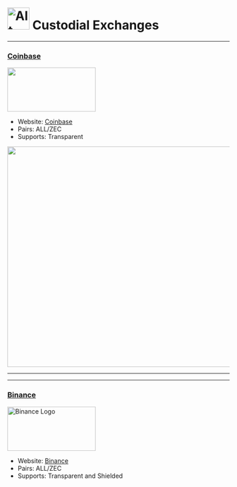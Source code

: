 # <img src="https://i.ibb.co/bmS65xV/image-2024-02-03-173258092.png" alt="Alt Text" width="50"/>   Custodial Exchanges

---

### [Coinbase](https://coinbase.com)

<a href="https://coinbase.com">
    <img src="https://i.ibb.co/XWkqhdY/coinbase.png" alt="" width="200" height="100"/>
</a>


- Website: [Coinbase](https://coinbase.com)
- Pairs: ALL/ZEC
- Supports: Transparent

<a href="https://coinbase.com">
    <img src="https://i.ibb.co/1QM8jzf/share-ZEC-764815628.png" alt="" width="600" height="500"/>
</a>

___
___

### [Binance](https://binance.com)

<a href="https://binance.com">
    <img src="https://cryptologos.cc/logos/binance-coin-bnb-logo.png" alt="Binance Logo" width="200" height="100"/>
</a>

- Website: [Binance](https://binance.com)
- Pairs: ALL/ZEC
- Supports: Transparent and Shielded

<a href="https://binance.com">
